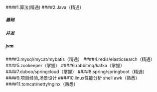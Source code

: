 ####1.算法(精通)
####2.Java（精通）
#####   基础
#####   并发
#####   jvm
####3.mysql/mycat/mybatis（精通）
####4.redis/elasticsearch（精通）
####5.zookeeper（掌握）
####6.rabbitmq/kafka（掌握）
####7.duboo/springcloud（掌握）
####8.spring/springboot（精通）
####9.项目经验,场景设计
####10.linux性能分析 shell awk（熟悉） 
####11.tomcat/netty/nginx（熟悉）
